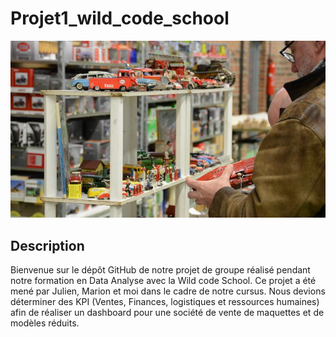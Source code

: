 # Projet1_wild_code_school
![Image d'illustration.png](https://github.com/victoria-1989/Projet1_wild_code_school/blob/main/Image%20d'illustration.png)
## Description

Bienvenue sur le dépôt GitHub de notre projet de groupe réalisé pendant notre formation en Data Analyse avec la Wild code School. Ce projet a été mené par Julien, Marion et moi dans le cadre de notre cursus.
Nous devions déterminer des KPI (Ventes, Finances, logistiques et ressources humaines) afin de réaliser un dashboard pour une société de vente de maquettes et de modèles réduits.
